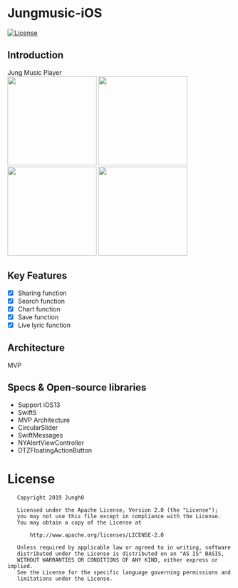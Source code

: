 # Jungmusic-iOS
[![License](https://img.shields.io/badge/License-Apache%202.0-blue.svg)](https://opensource.org/licenses/Apache-2.0)
</br>

## Introduction
Jung Music Player</br>
<img src="https://user-images.githubusercontent.com/8678595/66380192-de735000-e9f1-11e9-8a12-d9006392c37c.PNG" width="200px">
<img src="https://user-images.githubusercontent.com/8678595/66380193-df0be680-e9f1-11e9-84ca-0a52a2e430d1.PNG" width="200px">
<img src="https://user-images.githubusercontent.com/8678595/66380195-df0be680-e9f1-11e9-915c-f5558d6d6230.PNG" width="200px">
<img src="https://user-images.githubusercontent.com/8678595/66380196-df0be680-e9f1-11e9-96e7-9fbb50123064.PNG" width="200px">

## Key Features
- [x] Sharing function
- [x] Search function
- [x] Chart function
- [x] Save function
- [x] Live lyric function

## Architecture
MVP

## Specs & Open-source libraries
- Support iOS13
- Swift5
- MVP Architecture
- CircularSlider
- SwiftMessages
- NYAlertViewController
- DTZFloatingActionButton

# License

```
   Copyright 2019 Jungh0

   Licensed under the Apache License, Version 2.0 (the "License");
   you may not use this file except in compliance with the License.
   You may obtain a copy of the License at

       http://www.apache.org/licenses/LICENSE-2.0

   Unless required by applicable law or agreed to in writing, software
   distributed under the License is distributed on an "AS IS" BASIS,
   WITHOUT WARRANTIES OR CONDITIONS OF ANY KIND, either express or implied.
   See the License for the specific language governing permissions and
   limitations under the License.
   ```
